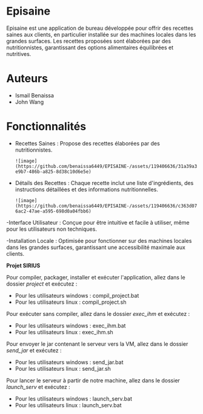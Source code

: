 # Episaine

Episaine est une application de bureau développée pour offrir des recettes saines aux clients, en particulier installée sur des machines locales dans les grandes surfaces. Les recettes proposées sont élaborées par des nutritionnistes, garantissant des options alimentaires équilibrées et nutritives.

# Auteurs
- Ismail Benaissa 
- John Wang

# Fonctionnalités
- Recettes Saines : Propose des recettes élaborées par des nutritionnistes.

      ![image](https://github.com/benaissa6449/EPISAINE-/assets/119406636/31a39a36-e9b7-486b-a825-8d38c10d6e5e)

- Détails des Recettes : Chaque recette inclut une liste d'ingrédients, des instructions détaillées et des informations nutritionnelles.

      ![image](https://github.com/benaissa6449/EPISAINE-/assets/119406636/c363d075-6ac2-47ae-a595-698d0a04fbb6)

-Interface Utilisateur : Conçue pour être intuitive et facile à utiliser, même pour les utilisateurs non techniques.

-Installation Locale : Optimisée pour fonctionner sur des machines locales dans les grandes surfaces, garantissant une accessibilité maximale aux clients.

**Projet SIRIUS**

Pour compiler, packager, installer et exécuter l'application, allez dans le dossier _project_ et exécutez :
- Pour les utilisateurs windows : compil_project.bat
- Pour les utilisateurs linux : compil_project.sh

Pour exécuter sans compiler, allez dans le dossier _exec_ihm_ et exécutez :
- Pour les utilisateurs windows : exec_ihm.bat
- Pour les utilisateurs linux : exec_ihm.sh

Pour envoyer le jar contenant le serveur vers la VM, allez dans le dossier _send_jar_ et exécutez :
- Pour les utilisateurs windows : send_jar.bat
- Pour les utilisateurs linux : send_jar.sh

Pour lancer le serveur à partir de notre machine, allez dans le dossier _launch_serv_ et exécutez :
- Pour les utilisateurs windows : launch_serv.bat
- Pour les utilisateurs linux : launch_serv.bat
